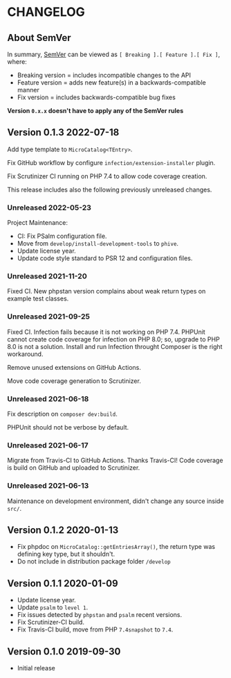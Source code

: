 # CHANGELOG

## About SemVer

In summary, [SemVer](https://semver.org/) can be viewed as `[ Breaking ].[ Feature ].[ Fix ]`, where:

- Breaking version = includes incompatible changes to the API
- Feature version = adds new feature(s) in a backwards-compatible manner
- Fix version = includes backwards-compatible bug fixes

**Version `0.x.x` doesn't have to apply any of the SemVer rules**

## Version 0.1.3 2022-07-18

Add type template to `MicroCatalog<TEntry>`.

Fix GitHub workflow by configure `infection/extension-installer` plugin.

Fix Scrutinizer CI running on PHP 7.4 to allow code coverage creation.

This release includes also the following previously unreleased changes.

### Unreleased 2022-05-23

Project Maintenance:

- CI: Fix PSalm configuration file.
- Move from `develop/install-development-tools` to `phive`.
- Update license year.
- Update code style standard to PSR 12 and configuration files.

### Unreleased 2021-11-20

Fixed CI. New phpstan version complains about weak return types on example test classes.

### Unreleased 2021-09-25

Fixed CI. Infection fails because it is not working on PHP 7.4.
PHPUnit cannot create code coverage for infection on PHP 8.0; so, upgrade to PHP 8.0 is not a solution.
Install and run Infection throught Composer is the right workaround.

Remove unused extensions on GitHub Actions.

Move code coverage generation to Scrutinizer.

### Unreleased 2021-06-18

Fix description on `composer dev:build`.

PHPUnit should not be verbose by default.

### Unreleased 2021-06-17

Migrate from Travis-CI to GitHub Actions. Thanks Travis-CI!
Code coverage is build on GitHub and uploaded to Scrutinizer.

### Unreleased 2021-06-13

Maintenance on development environment, didn't change any source inside `src/`.

## Version 0.1.2 2020-01-13

- Fix phpdoc on `MicroCatalog::getEntriesArray()`, the return type was defining key type, but it shouldn't.
- Do not include in distribution package folder `/develop`

## Version 0.1.1 2020-01-09

- Update license year.
- Update `psalm` to `level 1`.
- Fix issues detected by `phpstan` and `psalm` recent versions.
- Fix Scrutinizer-CI build.
- Fix Travis-CI build, move from PHP `7.4snapshot` to `7.4`.

## Version 0.1.0 2019-09-30

- Initial release
